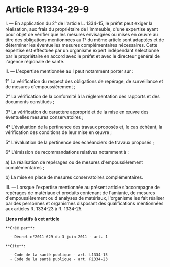 # Article R1334-29-9

I. ― En application du 2° de l'article L. 1334-15, le préfet peut exiger la réalisation, aux frais du propriétaire de
l'immeuble, d'une expertise ayant pour objet de vérifier que les mesures envisagées ou mises en œuvre au titre des
obligations mentionnées au 1° du même article sont adaptées et de déterminer les éventuelles mesures complémentaires
nécessaires. Cette expertise est effectuée par un organisme expert indépendant sélectionné par le propriétaire en accord avec
le préfet et avec le directeur général de l'agence régionale de santé. 

II. ― L'expertise mentionnée au I peut notamment porter sur : 

1° La vérification du respect des obligations de repérage, de surveillance et de mesures d'empoussièrement ; 

2° La vérification de la conformité à la réglementation des rapports et des documents constitués ; 

3° La vérification du caractère approprié et de la mise en œuvre des éventuelles mesures conservatoires ; 

4° L'évaluation de la pertinence des travaux proposés et, le cas échéant, la vérification des conditions de leur mise en
œuvre ; 

5° L'évaluation de la pertinence des échéanciers de travaux proposés ; 

6° L'émission de recommandations relatives notamment à : 

a) La réalisation de repérages ou de mesures d'empoussièrement complémentaires ; 

b) La mise en place de mesures conservatoires complémentaires. 

III. ― Lorsque l'expertise mentionnée au présent article s'accompagne de repérages de matériaux et produits contenant de
l'amiante, de mesures d'empoussièrement ou d'analyses de matériaux, l'organisme les fait réaliser par des personnes et
organismes disposant des qualifications mentionnées aux articles R. 1334-23 à R. 1334-25.

**Liens relatifs à cet article**

	**Créé par**:

	  - Décret n°2011-629 du 3 juin 2011 - art. 1

	**Cite**:

	  - Code de la santé publique - art. L1334-15
	  - Code de la santé publique - art. R1334-23
